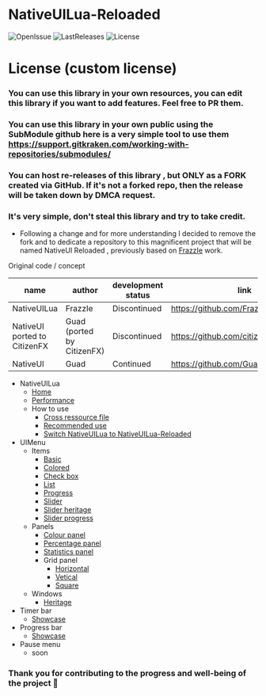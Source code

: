 # NativeUILua-Reloaded

![OpenIssue](https://img.shields.io/github/issues/iTexZoz/NativeUILua_Reloaded.svg?style=flat)
![LastReleases](https://img.shields.io/github/release/iTexZoz/NativeUILua_Reloaded.svg?label=Last%20releases&style=flat)
![License](https://img.shields.io/github/license/iTexZoz/NativeUILua_Reloaded.svg?style=flat)

# License (custom license)

### You can use this library in your own resources, you can edit this library if you want to add features. Feel free to PR them.

### You can use this library in your own public using the SubModule github here is a very simple tool to use them https://support.gitkraken.com/working-with-repositories/submodules/

### You can host re-releases of this library , but ONLY as a FORK created via GitHub. If it's not a forked repo, then the release will be taken down by DMCA request.

### It's very simple, don't steal this library and try to take credit.


- Following a change and for more understanding I decided to remove the fork and to dedicate a repository to this magnificent project that will be named NativeUI Reloaded , previously based on [FrazzIe](https://github.com/FrazzIe) work.

Original code / concept
 
 | name                         	| author                      	| development status   	| link                                   	| language 	|
 |------------------------------	|-----------------------------	|----------------------	|----------------------------------------	|----------	|
 | NativeUILua                  	| FrazzIe                     	| Discontinued 	| https://github.com/FrazzIe/NativeUILua 	| Lua      	|
 | NativeUI ported to CitizenFX 	| Guad (ported by CitizenFX) 	| Discontinued         	| https://github.com/citizenfx/NativeUI  	| C#       	|
 | NativeUI                     	| Guad                       	| Continued            	| https://github.com/Guad/NativeUI       	| C#       	|

- NativeUILua
  - [Home](https://github.com/iTexZoz/NativeUILua-Reloaded/wiki/Home)
  - [Performance](https://github.com/iTexZoz/NativeUILua-Reloaded/wiki/NativeUI.Performance)
  - How to use
    - [Cross ressource file](https://github.com/iTexZoz/NativeUILua-Reloaded/wiki/NativeUI.WhoToUse.CrossRessourceFile)
    - [Recommended use](https://github.com/iTexZoz/NativeUILua-Reloaded/wiki/NativeUI.WhoToUse.RecommendedUse)
    - [Switch NativeUILua to NativeUILua-Reloaded](https://github.com/iTexZoz/NativeUILua-Reloaded/wiki/NativeUI.WhoToUse.SwitchVersion)
- UIMenu
  - Items
    - [Basic](https://github.com/iTexZoz/NativeUILua-Reloaded/wiki/UIMenu.Items.Basic)
    - [Colored](https://github.com/iTexZoz/NativeUILua-Reloaded/wiki/UIMenu.Items.Colored)
    - [Check box](https://github.com/iTexZoz/NativeUILua-Reloaded/wiki/UIMenu.Items.CheckBox)
    - [List](https://github.com/iTexZoz/NativeUILua-Reloaded/wiki/UIMenu.Items.List)
    - [Progress](https://github.com/iTexZoz/NativeUILua-Reloaded/wiki/UIMenu.Items.Progress)
    - [Slider](https://github.com/iTexZoz/NativeUILua-Reloaded/wiki/UIMenu.Items.Slider)
    - [Slider heritage](https://github.com/iTexZoz/NativeUILua-Reloaded/wiki/UIMenu.Items.SliderHeritage)
    - [Slider progress](https://github.com/iTexZoz/NativeUILua-Reloaded/wiki/UIMenu.Items.SliderProgress)
  - Panels
    - [Colour panel](https://github.com/iTexZoz/NativeUILua-Reloaded/wiki/UIMenu.Panels.Colour)
    - [Percentage panel](https://github.com/iTexZoz/NativeUILua-Reloaded/wiki/UIMenu.Panels.Percentage)
    - [Statistics panel](https://github.com/iTexZoz/NativeUILua-Reloaded/wiki/UIMenu.Panels.Statistics)
    - Grid panel
      - [Horizontal](https://github.com/iTexZoz/NativeUILua-Reloaded/wiki/UIMenu.Panels.Horizontal)
      - [Vetical](https://github.com/iTexZoz/NativeUILua-Reloaded/wiki/UIMenu.Panels.Vetical)
      - [Square](https://github.com/iTexZoz/NativeUILua-Reloaded/wiki/UIMenu.Panels.Square)
  - Windows
    - [Heritage](https://github.com/iTexZoz/NativeUILua-Reloaded/wiki/UIMenu.Windows.Heritage)
- Timer bar
  - [Showcase](https://github.com/iTexZoz/NativeUILua-Reloaded/wiki/TimerBar.Showcase)
- Progress bar
  - [Showcase](https://github.com/iTexZoz/NativeUILua-Reloaded/wiki/UIProgressBar.Showcase)
- Pause menu
  - soon

### Thank you for contributing to the progress and well-being of the project 🖤
